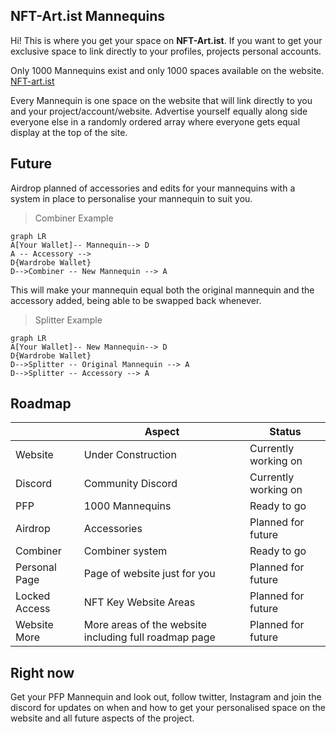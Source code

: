 <article class="markdown-body">
  
# NFT-Art.ist Mannequins

Hi! This is where you get your space on **NFT-Art.ist**. If you want to get your exclusive space to link directly to your profiles, projects personal accounts.

Only 1000 Mannequins exist and only 1000 spaces available on the website. [NFT-art.ist](https://nft-art.ist/)

Every Mannequin is one space on the website that will link directly to you and your project/account/website. Advertise yourself equally along side everyone else in a randomly ordered array where everyone gets equal display at the top of the site.


# Future

Airdrop planned of accessories and edits for your mannequins with a system in place to personalise your mannequin to suit you.
> Combiner Example
```mermaid
graph LR
A[Your Wallet]-- Mannequin--> D
A -- Accessory -->
D{Wardrobe Wallet}
D-->Combiner -- New Mannequin --> A
```
This will make your mannequin equal both the original mannequin and the accessory added, being able to be swapped back whenever.
> Splitter Example
```mermaid
graph LR
A[Your Wallet]-- New Mannequin--> D
D{Wardrobe Wallet}
D-->Splitter -- Original Mannequin --> A
D-->Splitter -- Accessory --> A
```

## Roadmap

|                |Aspect                         |Status                     |
|----------------|-------------------------------|-----------------------------|
|Website 		 |Under Construction            | Currently working on 
|Discord| Community Discord | Currently        working on  
|PFP             |1000 Mannequins				|Ready to go|
|Airdrop         |Accessories                   |Planned for future
|Combiner| Combiner system | Ready to go 
|Personal Page   |Page of website just for you  |Planned for future
|Locked Access | NFT Key Website Areas | Planned for future
|Website More | More areas of the website including full roadmap page |Planned for future



## Right now

Get your PFP Mannequin and look out, follow twitter, Instagram and join the discord for updates on when and how to get your personalised space on the website and all future aspects of the project.

  </article>
